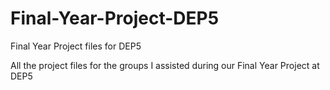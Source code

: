 # Final-Year-Project-DEP5
Final Year Project files for DEP5

All the project files for the groups I assisted during our Final Year Project at DEP5
